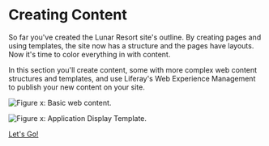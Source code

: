 # Creating Content [](id=creating-content)

So far you've created the Lunar Resort site's outline. By creating pages and
using templates, the site now has a structure and the pages have layouts. Now
it's time to color everything in with content.

In this section you'll create content, some with more complex web content
structures and templates, and use Liferay's Web Experience Management to publish
your new content on your site.

![Figure x: Basic web content.](../../../images/001-more-basic-content.png)

![Figure x: Application Display Template.](../../../images/001-adt-content.png)

<a class="go-link btn btn-primary" href="/discover/portal/-/knowledge_base/7-0/creating-more-content">Let's Go!<span class="icon-circle-arrow-right"></span></a>
